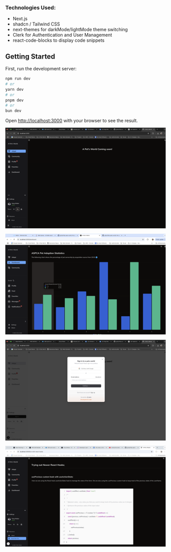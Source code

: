 ### Technologies Used:

- Next.js
- shadcn / Tailwind CSS
- next-themes for darkMode/lightMode theme switching
- Clerk for Authentication and User Management
- react-code-blocks to display code snippets

## Getting Started

First, run the development server:

```bash
npm run dev
# or
yarn dev
# or
pnpm dev
# or
bun dev
```

Open [http://localhost:3000](http://localhost:3000) with your browser to see the result.

![alt text](a_pets_world_Layout_Night_Theme.png)

![alt text](dashboard.png)

![alt text](auth_with_Clerk.png)

![alt text](react-hooks-dev-fun.png)
